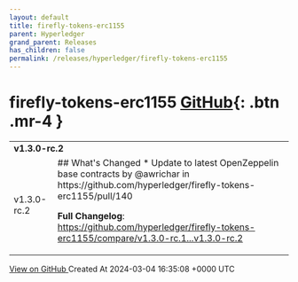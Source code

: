 ```yaml
---
layout: default
title: firefly-tokens-erc1155
parent: Hyperledger
grand_parent: Releases
has_children: false
permalink: /releases/hyperledger/firefly-tokens-erc1155
---
```


# firefly-tokens-erc1155 <span class="fs-3 right-align">[GitHub](https://github.com/hyperledger/firefly-tokens-erc1155){: .btn .mr-4 }</span>


<div>
    <table>
        <tr>
            <td colspan="2">
                <b>
                    v1.3.0-rc.2
                </b>
            </td>
        </tr>
        <tr>
            <td>
                <span class="chip">
                    v1.3.0-rc.2
                </span>
            </td>
            <td>
                ## What's Changed
* Update to latest OpenZeppelin base contracts by @awrichar in https://github.com/hyperledger/firefly-tokens-erc1155/pull/140


**Full Changelog**: https://github.com/hyperledger/firefly-tokens-erc1155/compare/v1.3.0-rc.1...v1.3.0-rc.2
            </td>
        </tr>
    </table>
    <a href="https://github.com/hyperledger/firefly-tokens-erc1155/releases/tag/v1.3.0-rc.2" class=".btn">
        View on GitHub
    </a>
    <span class="right-align">
        Created At 2024-03-04 16:35:08 +0000 UTC
    </span>
</div>

